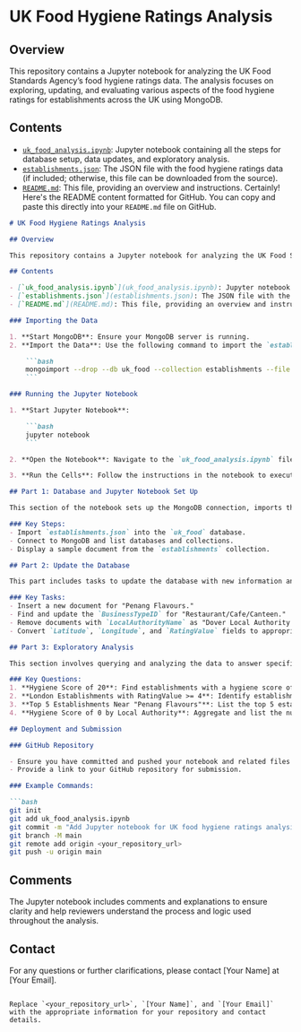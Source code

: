 # UK Food Hygiene Ratings Analysis

## Overview

This repository contains a Jupyter notebook for analyzing the UK Food Standards Agency’s food hygiene ratings data. The analysis focuses on exploring, updating, and evaluating various aspects of the food hygiene ratings for establishments across the UK using MongoDB.

## Contents

- [`uk_food_analysis.ipynb`](uk_food_analysis.ipynb): Jupyter notebook containing all the steps for database setup, data updates, and exploratory analysis.
- [`establishments.json`](establishments.json): The JSON file with the food hygiene ratings data (if included; otherwise, this file can be downloaded from the source).
- [`README.md`](README.md): This file, providing an overview and instructions.
Certainly! Here's the README content formatted for GitHub. You can copy and paste this directly into your `README.md` file on GitHub.

```markdown
# UK Food Hygiene Ratings Analysis

## Overview

This repository contains a Jupyter notebook for analyzing the UK Food Standards Agency’s food hygiene ratings data. The analysis focuses on exploring, updating, and evaluating various aspects of the food hygiene ratings for establishments across the UK using MongoDB.

## Contents

- [`uk_food_analysis.ipynb`](uk_food_analysis.ipynb): Jupyter notebook containing all the steps for database setup, data updates, and exploratory analysis.
- [`establishments.json`](establishments.json): The JSON file with the food hygiene ratings data (if included; otherwise, this file can be downloaded from the source).
- [`README.md`](README.md): This file, providing an overview and instructions.

### Importing the Data

1. **Start MongoDB**: Ensure your MongoDB server is running.
2. **Import the Data**: Use the following command to import the `establishments.json` file into MongoDB:

    ```bash
    mongoimport --drop --db uk_food --collection establishments --file establishments.json
    ```

### Running the Jupyter Notebook

1. **Start Jupyter Notebook**:

    ```bash
    jupyter notebook
    ```

2. **Open the Notebook**: Navigate to the `uk_food_analysis.ipynb` file in the Jupyter interface and open it.

3. **Run the Cells**: Follow the instructions in the notebook to execute each cell. The notebook includes sections for database setup, data updates, and exploratory analysis.

## Part 1: Database and Jupyter Notebook Set Up

This section of the notebook sets up the MongoDB connection, imports the data, and verifies the setup.

### Key Steps:
- Import `establishments.json` into the `uk_food` database.
- Connect to MongoDB and list databases and collections.
- Display a sample document from the `establishments` collection.

## Part 2: Update the Database

This part includes tasks to update the database with new information and modify existing data.

### Key Tasks:
- Insert a new document for "Penang Flavours."
- Find and update the `BusinessTypeID` for "Restaurant/Cafe/Canteen."
- Remove documents with `LocalAuthorityName` as "Dover Local Authority."
- Convert `Latitude`, `Longitude`, and `RatingValue` fields to appropriate data types.

## Part 3: Exploratory Analysis

This section involves querying and analyzing the data to answer specific questions.

### Key Questions:
1. **Hygiene Score of 20**: Find establishments with a hygiene score of 20.
2. **London Establishments with RatingValue >= 4**: Identify establishments in London with a rating value of 4 or higher.
3. **Top 5 Establishments Near "Penang Flavours"**: List the top 5 establishments with a rating value of 5, closest to "Penang Flavours," sorted by the lowest hygiene score.
4. **Hygiene Score of 0 by Local Authority**: Aggregate and list the number of establishments with a hygiene score of 0 by local authority, sorted from highest to lowest.

## Deployment and Submission

### GitHub Repository

- Ensure you have committed and pushed your notebook and related files to your GitHub repository.
- Provide a link to your GitHub repository for submission.

### Example Commands:

```bash
git init
git add uk_food_analysis.ipynb
git commit -m "Add Jupyter notebook for UK food hygiene ratings analysis"
git branch -M main
git remote add origin <your_repository_url>
git push -u origin main
```

## Comments

The Jupyter notebook includes comments and explanations to ensure clarity and help reviewers understand the process and logic used throughout the analysis.

## Contact

For any questions or further clarifications, please contact [Your Name] at [Your Email].
```

Replace `<your_repository_url>`, `[Your Name]`, and `[Your Email]` with the appropriate information for your repository and contact details.
